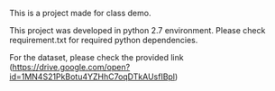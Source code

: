 This is a project made for class demo.

This project was developed in python 2.7 environment.
Please check requirement.txt for required python dependencies.

For the dataset, please check the provided link
(https://drive.google.com/open?id=1MN4S21PkBotu4YZHhC7oqDTkAUsfIBpl)
